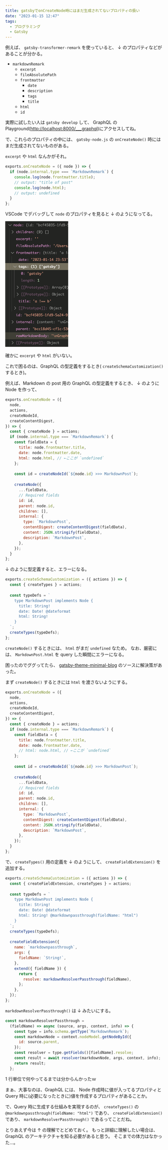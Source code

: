 ```yaml
---
title: gatsbyでonCreateNode時にはまだ生成されてないプロパティの扱い
date: "2023-01-15 12:47"
tags:
  - プログラミング
  - Gatsby
---
```


例えば、 `gatsby-transformer-remark` を使っていると、
↓ のプロパティなどがあることが分かる。

- `markdownRemark`
  - `excerpt`
  - `fileAbsolutePath`
  - `frontmatter`
    - `date`
    - `description`
    - `tags`
    - `title`
  - `html`
  - `id`

実際に試したい人は `gatsby develop` して、
GraphQL の Playground(<http://localhost:8000/___graphql>)にアクセスしてね。

で、これらのプロパティの中には、
`gatsby-node.js` の `onCreateNode()` 時にはまだ生成されてないものがある。

`excerpt` や `html` なんかがそれ。

```js
exports.onCreateNode = ({ node }) => {
  if (node.internal.type === `MarkdownRemark`) {
    console.log(node.frontmatter.title);
    // output: "title of post"
    console.log(node.html);
    // output: undefined
  }
};
```

VSCode でデバッグして `node` のプロパティを見ると ↓ のようになってる。

![undefined_property_when_on-create-node](./images/undefined_property_when_on-create-node.png)

確かに `excerpt` や `html` がいない。

これで困るのは、GraphQL の型定義をするとき( `createSchemaCustomization()` するとき)。

例えば、Markdown の post 用の GraphQL の型定義をするとき、
↓ のように Node を作って、

```js
exports.onCreateNode = ({
  node,
  actions,
  createNodeId,
  createContentDigest,
}) => {
  const { createNode } = actions;
  if (node.internal.type === `MarkdownRemark`) {
    const fieldData = {
      title: node.frontmatter.title,
      date: node.frontmatter.date,
      html: node.html, // ←ここが `undefined`
    };

    const id = createNodeId(`${node.id} >>> MarkdownPost`);

    createNode({
      ...fieldData,
      // Required fields
      id: id,
      parent: node.id,
      children: [],
      internal: {
        type: `MarkdownPost`,
        contentDigest: createContentDigest(fieldData),
        content: JSON.stringify(fieldData),
        description: `MarkdownPost`,
      },
    });
  }
};
```

↓ のように型定義すると、エラーになる。

```js
exports.createSchemaCustomization = ({ actions }) => {
  const { createTypes } = actions;

  const typeDefs = `
    type MarkdownPost implements Node {
      title: String!
      date: Date! @dateformat
      html: String!
    }
  `;
  createTypes(typeDefs);
};
```

`createNode()` するときには、 `html` がまだ `undefined` なため。
なお、厳密には、 `MarkdownPost.html` を query した瞬間にエラーになる。

困ったのでググってたら、
[gatsby-theme-minimal-blog](https://github.com/LekoArts/gatsby-themes/blob/main/themes/gatsby-theme-minimal-blog-core/gatsby-node.js)
のソースに解決策があった。

まず `createNode()` するときには `html` を渡さないようにする。

```js
exports.onCreateNode = ({
  node,
  actions,
  createNodeId,
  createContentDigest,
}) => {
  const { createNode } = actions;
  if (node.internal.type === `MarkdownRemark`) {
    const fieldData = {
      title: node.frontmatter.title,
      date: node.frontmatter.date,
      // html: node.html, // ←ここが `undefined`
    };

    const id = createNodeId(`${node.id} >>> MarkdownPost`);

    createNode({
      ...fieldData,
      // Required fields
      id: id,
      parent: node.id,
      children: [],
      internal: {
        type: `MarkdownPost`,
        contentDigest: createContentDigest(fieldData),
        content: JSON.stringify(fieldData),
        description: `MarkdownPost`,
      },
    });
  }
};
```

で、 `createTypes()` 用の定義を ↓ のようにして、
`createFieldExtension()` を追加する。

```js
exports.createSchemaCustomization = ({ actions }) => {
  const { createFieldExtension, createTypes } = actions;

  const typeDefs = `
    type MarkdownPost implements Node {
      title: String!
      date: Date! @dateformat
      html: String! @markdownpassthrough(fieldName: "html")
    }
  `;
  createTypes(typeDefs);

  createFieldExtension({
    name: `markdownpassthrough`,
    args: {
      fieldName: `String!`,
    },
    extend({ fieldName }) {
      return {
        resolve: markdownResolverPassthrough(fieldName),
      };
    },
  });
};
```

`markdownResolverPassthrough()` は ↓ みたいにする。

```js
const markdownResolverPassthrough =
  (fieldName) => async (source, args, context, info) => {
    const type = info.schema.getType(`MarkdownRemark`);
    const markdownNode = context.nodeModel.getNodeById({
      id: source.parent,
    });
    const resolver = type.getFields()[fieldName].resolve;
    const result = await resolver(markdownNode, args, context, info);
    return result;
  };
```

1 行単位で何やってるまでは分からんかったｗ

まぁ、大事なのは、GraphQL には、
Node 作成時に値が入ってるプロパティと
Query 時に(必要になったときに)値を作成するプロパティがあることか。

で、Query 時に生成する仕組みを実現するのが、
`createTypes()` の
`@markdownpassthrough(fieldName: "html")`
であり、
`createFieldExtension()`
であり、
`markdownResolverPassthrough()`
であるってことだね。

とりあえず今は ↑ の理解でとどめておく。
もっと詳細に理解したい場合は、GraphQL のアーキテクチャを知る必要があると思う。
そこまでの体力はなかった...。
